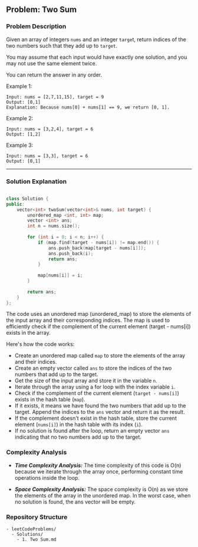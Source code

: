 ## Problem: Two Sum

### Problem Description

Given an array of integers ```nums``` and an integer ```targe```t, return indices of the two numbers such that they add up to ```target```.

You may assume that each input would have exactly one solution, and you may not use the same element twice.

You can return the answer in any order.

Example 1:
```
Input: nums = [2,7,11,15], target = 9
Output: [0,1]
Explanation: Because nums[0] + nums[1] == 9, we return [0, 1].
```

Example 2:
```
Input: nums = [3,2,4], target = 6
Output: [1,2]
```

Example 3:
```
Input: nums = [3,3], target = 6
Output: [0,1]
```

<hr> 

### Solution Explanation

```cpp

class Solution {
public:
    vector<int> twoSum(vector<int>& nums, int target) {
        unordered_map <int, int> map;
        vector <int> ans;
        int n = nums.size();
        
        for (int i = 0; i < n; i++) {
            if (map.find(target - nums[i]) != map.end()) { 
                ans.push_back(map[target - nums[i]]);
                ans.push_back(i);
                return ans;
            }
            
            map[nums[i]] = i;
        }
        
        return ans;
    }
};

```

The code uses an unordered map (unordered_map) to store the elements of the input array and their corresponding indices. The map is used to efficiently check if the complement of the current element (target - nums[i]) exists in the array.

Here's how the code works:

- Create an unordered map called ```map``` to store the elements of the array and their indices.
- Create an empty vector called ```ans``` to store the indices of the two numbers that add up to the target.
- Get the size of the input array and store it in the variable ```n```.
- Iterate through the array using a for loop with the index variable ```i```.
- Check if the complement of the current element (```target - nums[i]```) exists in the hash table (```map```).
- If it exists, it means we have found the two numbers that add up to the target. Append the indices to the ```ans``` vector and return it as the result.
- If the complement doesn't exist in the hash table, store the current element (```nums[i]```) in the hash table with its index (```i```).
- If no solution is found after the loop, return an empty vector ```ans``` indicating that no two numbers add up to the target.

### Complexity Analysis

- _**Time Complexity Analysis:**_
The time complexity of this code is O(n) because we iterate through the array once, performing constant time operations inside the loop.

- _**Space Complexity Analysis:**_
The space complexity is O(n) as we store the elements of the array in the unordered map. In the worst case, when no solution is found, the ans vector will be empty.

### Repository Structure
```
- leetCodeProblems/
  - Solutions/
    - 1. Two Sum.md
```
